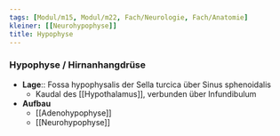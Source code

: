 ```yaml
---
tags: [Modul/m15, Modul/m22, Fach/Neurologie, Fach/Anatomie]
kleiner: [[Neurohypophyse]]
title: Hypophyse
---
```

### Hypophyse / Hirnanhangdrüse
- **Lage**:: Fossa hypophysalis der Sella turcica über Sinus sphenoidalis
	- Kaudal des [[Hypothalamus]], verbunden über Infundibulum
- **Aufbau**
	- [[Adenohypophyse]] 
	- [[Neurohypophyse]]